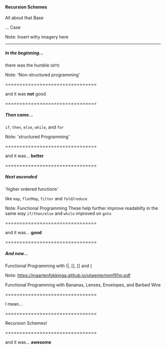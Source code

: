 #### Recursion Schemes

All about that Base <!-- .element: class="fragment" data-fragment-index="0" -->

... Case  <!-- .element: class="fragment" data-fragment-index="1" -->

Note:
Insert witty imagery here

--------------------------------

##### In the beginning...

there was the humble <!-- .element: class="fragment" data-fragment-index="0" --> `GOTO` <!-- .element: class="fragment" data-fragment-index="0" -->

Note:
'Non-structured programming'

================================

and it was **not** good

================================

##### Then came...

`if`, `then`, `else`, `while`, and `for`

Note:
'structured Programming'

================================

and it was... **better** <!-- .element: class="fragment" data-fragment-index="0" -->

================================

##### Next ascended

'higher ordered functions'

like `map`, `flatMap`, `filter` and `fold`/`reduce`

Note:
Functional Programming
These help further improve readabilty in the same way
`if/then/else` and `while` improved on `goto`

================================

and it was... **good**<!-- .element: class="fragment" data-fragment-index="0" -->

================================

##### And now...

Functional Programming with (|, [(, [[ and { <!-- .element: class="fragment" data-fragment-index="0" -->

Note:
https://maartenfokkinga.github.io/utwente/mmf91m.pdf

Functional Programming with Bananas, Lenses, Envelopes, and Barbed Wire

================================

I mean...

================================

Recursion Schemes!

================================

and it was... **awesome**<!-- .element: class="fragment" data-fragment-index="0" -->
